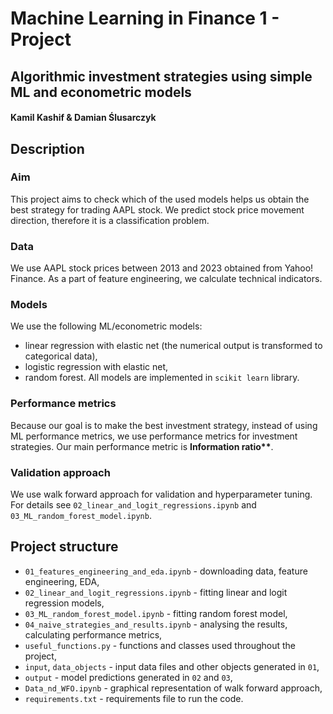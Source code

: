 # Machine Learning in Finance 1 - Project
## Algorithmic investment strategies using simple ML and econometric models
#### Kamil Kashif & Damian Ślusarczyk

## Description

### Aim
This project aims to check which of the used models helps us obtain the best strategy for trading AAPL stock. We predict stock price movement direction, therefore it is a classification problem.

### Data
We use AAPL stock prices between 2013 and 2023 obtained from Yahoo! Finance. As a part of feature engineering, we calculate technical indicators.

### Models
We use the following ML/econometric models:
- linear regression with elastic net (the numerical output is transformed to categorical data),
- logistic regression with elastic net,
- random forest.
All models are implemented in `scikit learn` library.

### Performance metrics
Because our goal is to make the best investment strategy, instead of using ML performance metrics, we use performance metrics for investment strategies. Our main performance metric is **Information ratio\*\***.

### Validation approach
We use walk forward approach for validation and hyperparameter tuning. For details see `02_linear_and_logit_regressions.ipynb` and `03_ML_random_forest_model.ipynb`.

## Project structure

- `01_features_engineering_and_eda.ipynb` - downloading data, feature engineering, EDA,
- `02_linear_and_logit_regressions.ipynb` - fitting linear and logit regression models,
- `03_ML_random_forest_model.ipynb` - fitting random forest model,
- `04_naive_strategies_and_results.ipynb` - analysing the results, calculating performance metrics,
- `useful_functions.py` - functions and classes used throughout the project,
- `input`, `data_objects` - input data files and other objects generated in `01`,
- `output` - model predictions generated in `02` and `03`,
- `Data_nd_WFO.ipynb` - graphical representation of walk forward approach,
- `requirements.txt` - requirements file to run the code.
